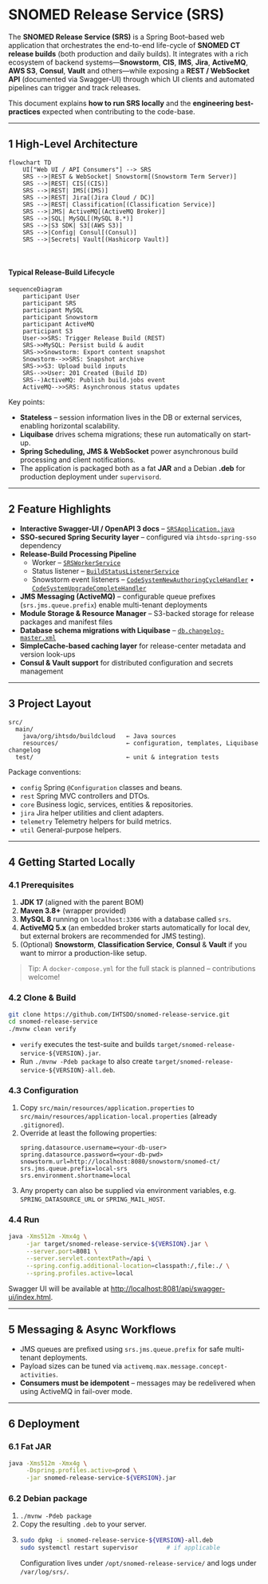 # SNOMED Release Service (SRS)

The **SNOMED Release Service (SRS)** is a Spring Boot–based web application that orchestrates the end-to-end life-cycle of **SNOMED CT release builds** (both production and daily builds). It integrates with a rich ecosystem of backend systems—**Snowstorm**, **CIS**, **IMS**, **Jira**, **ActiveMQ**, **AWS S3**, **Consul**, **Vault** and others—while exposing a **REST / WebSocket API** (documented via Swagger-UI) through which UI clients and automated pipelines can trigger and track releases.

This document explains **how to run SRS locally** and the **engineering best-practices** expected when contributing to the code-base.

---

## 1  High-Level Architecture

```mermaid
flowchart TD
    UI["Web UI / API Consumers"] --> SRS
    SRS -->|REST & WebSocket| Snowstorm[(Snowstorm Term Server)]
    SRS -->|REST| CIS[(CIS)]
    SRS -->|REST| IMS[(IMS)]
    SRS -->|REST| Jira[(Jira Cloud / DC)]
    SRS -->|REST| Classification[(Classification Service)]
    SRS -->|JMS| ActiveMQ[(ActiveMQ Broker)]
    SRS -->|SQL| MySQL[(MySQL 8.*)]
    SRS -->|S3 SDK| S3[(AWS S3)]
    SRS -->|Config| Consul[(Consul)]
    SRS -->|Secrets| Vault[(Hashicorp Vault)]
```

<br/>

#### Typical Release-Build Lifecycle

```mermaid
sequenceDiagram
    participant User
    participant SRS
    participant MySQL
    participant Snowstorm
    participant ActiveMQ
    participant S3
    User->>SRS: Trigger Release Build (REST)
    SRS->>MySQL: Persist build & audit
    SRS->>Snowstorm: Export content snapshot
    Snowstorm-->>SRS: Snapshot archive
    SRS->>S3: Upload build inputs
    SRS-->>User: 201 Created (Build ID)
    SRS--)ActiveMQ: Publish build.jobs event
    ActiveMQ-->>SRS: Asynchronous status updates
```

Key points:
* **Stateless** – session information lives in the DB or external services, enabling horizontal scalability.
* **Liquibase** drives schema migrations; these run automatically on start-up.
* **Spring Scheduling, JMS & WebSocket** power asynchronous build processing and client notifications.
* The application is packaged both as a fat **JAR** and a Debian **.deb** for production deployment under `supervisord`.

---

## 2  Feature Highlights

* **Interactive Swagger-UI / OpenAPI 3 docs** – [`SRSApplication.java`](https://github.com/IHTSDO/snomed-release-service/blob/master/src/main/java/org/ihtsdo/buildcloud/SRSApplication.java)
* **SSO-secured Spring Security layer** – configured via `ihtsdo-spring-sso` dependency
* **Release-Build Processing Pipeline**
  * Worker – [`SRSWorkerService`](https://github.com/IHTSDO/snomed-release-service/blob/master/src/main/java/org/ihtsdo/buildcloud/core/service/worker/SRSWorkerService.java)
  * Status listener – [`BuildStatusListenerService`](https://github.com/IHTSDO/snomed-release-service/blob/master/src/main/java/org/ihtsdo/buildcloud/core/service/manager/BuildStatusListenerService.java)
  * Snowstorm event listeners – [`CodeSystemNewAuthoringCycleHandler`](https://github.com/IHTSDO/snomed-release-service/blob/master/src/main/java/org/ihtsdo/buildcloud/core/service/jms/listener/CodeSystemNewAuthoringCycleHandler.java) • [`CodeSystemUpgradeCompleteHandler`](https://github.com/IHTSDO/snomed-release-service/blob/master/src/main/java/org/ihtsdo/buildcloud/core/service/jms/listener/CodeSystemUpgradeCompleteHandler.java)
* **JMS Messaging (ActiveMQ)** – configurable queue prefixes (`srs.jms.queue.prefix`) enable multi-tenant deployments
* **Module Storage & Resource Manager** – S3-backed storage for release packages and manifest files
* **Database schema migrations with Liquibase** – [`db.changelog-master.xml`](https://github.com/IHTSDO/snomed-release-service/blob/master/src/main/resources/org/ihtsdo/srs/db/changelog/db.changelog-master.xml)
* **SimpleCache-based caching layer** for release-center metadata and version look-ups
* **Consul & Vault support** for distributed configuration and secrets management

---

## 3  Project Layout

```
src/
  main/
    java/org/ihtsdo/buildcloud   ← Java sources
    resources/                   ← configuration, templates, Liquibase changelog
  test/                          ← unit & integration tests
```

Package conventions:
* `config`             Spring `@Configuration` classes and beans.
* `rest`               Spring MVC controllers and DTOs.
* `core`               Business logic, services, entities & repositories.
* `jira`               Jira helper utilities and client adapters.
* `telemetry`          Telemetry helpers for build metrics.
* `util`               General-purpose helpers.

---

## 4  Getting Started Locally

### 4.1  Prerequisites

1. **JDK 17** (aligned with the parent BOM)
2. **Maven 3.8+** (wrapper provided)
3. **MySQL 8** running on `localhost:3306` with a database called `srs`.
4. **ActiveMQ 5.x** (an embedded broker starts automatically for local dev, but external brokers are recommended for JMS testing).
5. (Optional) **Snowstorm**, **Classification Service**, **Consul** & **Vault** if you want to mirror a production-like setup.

> Tip: A `docker-compose.yml` for the full stack is planned – contributions welcome!

### 4.2  Clone & Build

```bash
git clone https://github.com/IHTSDO/snomed-release-service.git
cd snomed-release-service
./mvnw clean verify
```

* `verify` executes the test-suite and builds `target/snomed-release-service-${VERSION}.jar`.
* Run `./mvnw -Pdeb package` to also create `target/snomed-release-service-${VERSION}-all.deb`.

### 4.3  Configuration

1. Copy `src/main/resources/application.properties` to `src/main/resources/application-local.properties` (already `.gitignored`).
2. Override at least the following properties:
   ```properties
   spring.datasource.username=<your-db-user>
   spring.datasource.password=<your-db-pwd>
   snowstorm.url=http://localhost:8080/snowstorm/snomed-ct/
   srs.jms.queue.prefix=local-srs
   srs.environment.shortname=local
   ```
3. Any property can also be supplied via environment variables, e.g. `SPRING_DATASOURCE_URL` or `SPRING_MAIL_HOST`.

### 4.4  Run

```bash
java -Xms512m -Xmx4g \
     -jar target/snomed-release-service-${VERSION}.jar \
     --server.port=8081 \
     --server.servlet.contextPath=/api \
     --spring.config.additional-location=classpath:/,file:./ \
     --spring.profiles.active=local
```

Swagger UI will be available at <http://localhost:8081/api/swagger-ui/index.html>.

---

## 5  Messaging & Async Workflows

* JMS queues are prefixed using `srs.jms.queue.prefix` for safe multi-tenant deployments.
* Payload sizes can be tuned via `activemq.max.message.concept-activities`.
* **Consumers must be idempotent** – messages may be redelivered when using ActiveMQ in fail-over mode.

---

## 6  Deployment

### 6.1  Fat JAR

```bash
java -Xms512m -Xmx4g \
     -Dspring.profiles.active=prod \
     -jar snomed-release-service-${VERSION}.jar
```

### 6.2  Debian package

1. `./mvnw -Pdeb package`
2. Copy the resulting `.deb` to your server.
3. ```bash
   sudo dpkg -i snomed-release-service-${VERSION}-all.deb
   sudo systemctl restart supervisor        # if applicable
   ```
   Configuration lives under `/opt/snomed-release-service/` and logs under `/var/log/srs/`.
